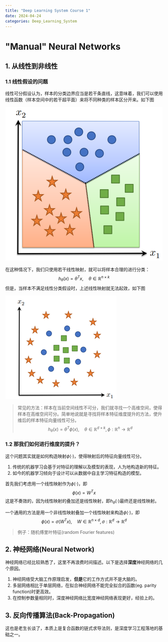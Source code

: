 ```yaml
---
title: "Deep Learning System Course 1"
date: 2024-04-24
categories: Deep_Learning_System
---
```


# "Manual" Neural Networks



## 1. 从线性到非线性

### 1.1 线性假设的问题

线性可分假设认为，样本的分类边界应当是若干条直线，这意味着，我们可以使用线性函数（样本空间中的若干超平面）来将不同种类的样本区分开来。如下图

![线性可分情况](https://github.com/Lucas66Zhang/PersonalBlog/blob/main/assets/images/DLS/线性分类器.png)

在这种情况下，我们只使用若干线性映射，就可以将样本合理的进行分类：
$$
h_\theta(x) = \theta^Tx,\quad \theta\in\mathbb{R}^{n\times k}
$$
但是，当样本不满足线性分类假设时，上述线性映射就无法起效，如下图

![非线性可分情况](https://github.com/Lucas66Zhang/PersonalBlog/blob/main/assets/images/DLS/非线性分类器.png)

> 常见的方法：样本在当前空间线性不可分，我们就寻找一个高维空间，使得样本在高维空间可分。简单地说就是寻找将样本特征维度提升的方法，使升维后的样本特征向量线性可分。
> $$
> h_\theta(x) = \theta^T\phi(x),\quad \theta\in\mathbb{R}^{d\times k},\phi:\mathbb{R}^{n}\to\mathbb{R}^{d}
> $$

### 1.2 那我们如何进行维度的提升？

这个问题其实就是如何构造映射$\phi(\cdot)$，使得映射后的特征向量线性可分。

1. 传统的机器学习会基于对特征的理解以及模型的表现，人为地构造新的特征。
2. 如今的机器学习倾向于设计可以从数据中自主学习特征构造的模型。

首先我们考虑用一个线性映射作为$\phi(\cdot)$，即
$$
\phi(x) = W^Tx
$$
这是不奏效的，因为线性映射的叠加还是线性映射，即$h_\theta(\cdot)$​最终还是线性映射。

一个通用的方法是用一个非线性映射叠加一个线性映射来构造$\phi(\cdot)$，即
$$
\phi(x) = \sigma(W^Tx), \quad W\in\mathbb{R}^{n\times d}, \sigma:\mathbb{R}^{d}\to\mathbb{R}^{d}
$$

> 例子：随机傅里叶特征(random Fourier features)

## 2. 神经网络(Neural Network)

神经网络已经比较熟悉了，这里不再浪费时间描述。以下是选择**深度**神经网络的几个原因。

1. 神经网络受大脑工作原理启发，**但是**它的工作方式并不是大脑的。
2. 多层网络相比于单层网络，在拟合神经网络不能完全拟合的函数(eg. parity function)时更高效。
3. 在控制参数量相同时，深度神经网络比宽度神经网络表现更好，经验上的。

## 3. 反向传播算法(Back-Propagation)

这也是老生长谈了，本质上是复合函数的链式求导法则，是深度学习工程落地的基础之一。